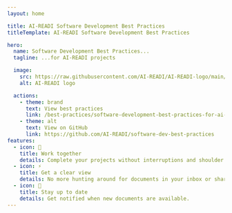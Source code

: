 ```yaml
---
layout: home

title: AI-READI Software Development Best Practices
titleTemplate: AI-READI Software Development Best Practices

hero:
  name: Software Development Best Practices...
  tagline: ...for AI-READI projects

  image:
    src: https://raw.githubusercontent.com/AI-READI/AI-READI-logo/main/logo/png/option2.png
    alt: AI-READI logo

  actions:
    - theme: brand
      text: View best practices
      link: /best-practices/software-development-best-practices-for-ai-readi/overview
    - theme: alt
      text: View on GitHub
      link: https://github.com/AI-READI/software-dev-best-practices
features:
  - icon: 🙌
    title: Work together
    details: Complete your projects without interruptions and shoulder tapping.
  - icon: ⚡
    title: Get a clear view
    details: No more hunting around for documents in your inbox or shared folders.
  - icon: 🌠
    title: Stay up to date
    details: Get notified when new documents are available.
---
```


